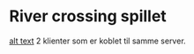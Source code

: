# River crossing spillet

[alt text](https://i.gyazo.com/cd7066d9f10e0443f774723437c44a11.gif "Bilde av 2 klienter koblet til samme server")
2 klienter som er koblet til samme server. 
